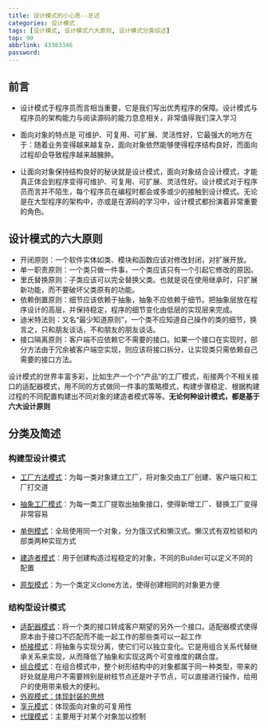 ```yaml
---
title: 设计模式的小心思--总述
categories: 设计模式
tags: [设计模式, 设计模式六大原则, 设计模式分类综述]
top: 90
abbrlink: 43383346
password:
---
```


## 前言

- 设计模式于程序员而言相当重要，它是我们写出优秀程序的保障。设计模式与程序员的架构能力与阅读源码的能力息息相关，非常值得我们深入学习

<!--more-->

- 面向对象的特点是 可维护、可复用、可扩展、灵活性好，它最强大的地方在于：随着业务变得越来越复杂，面向对象依然能够使得程序结构良好，而面向过程却会导致程序越来越臃肿。

- 让面向对象保持结构良好的秘诀就是设计模式，面向对象结合设计模式，才能真正体会到程序变得可维护、可复用、可扩展、灵活性好。设计模式对于程序员而言并不陌生，每个程序员在编程时都会或多或少的接触到设计模式。无论是在大型程序的架构中，亦或是在源码的学习中，设计模式都扮演着非常重要的角色。


## 设计模式的六大原则

- 开闭原则：一个软件实体如类、模块和函数应该对修改封闭，对扩展开放。
- 单一职责原则：一个类只做一件事，一个类应该只有一个引起它修改的原因。
- 里氏替换原则：子类应该可以完全替换父类。也就是说在使用继承时，只扩展新功能，而不要破坏父类原有的功能。
- 依赖倒置原则：细节应该依赖于抽象，抽象不应依赖于细节。把抽象层放在程序设计的高层，并保持稳定，程序的细节变化由低层的实现层来完成。
- 迪米特法则：又名“最少知道原则”，一个类不应知道自己操作的类的细节，换言之，只和朋友谈话，不和朋友的朋友谈话。
- 接口隔离原则：客户端不应依赖它不需要的接口。如果一个接口在实现时，部分方法由于冗余被客户端空实现，则应该将接口拆分，让实现类只需依赖自己需要的接口方法。


设计模式的世界丰富多彩，比如生产一个个“产品”的工厂模式，衔接两个不相关接口的适配器模式，用不同的方式做同一件事的策略模式，构建步骤稳定、根据构建过程的不同配置构建出不同对象的建造者模式等等。**无论何种设计模式，都是基于六大设计原则**


## 分类及简述

### 构建型设计模式

-  [工厂方法模式](https://www.jwang.cloud/jwangcloud/655849358/)：为每一类对象建立工厂，将对象交由工厂创建、客户端只和工厂打交道

- [抽象工厂模式](https://www.jwang.cloud/jwangcloud/1943064750/)：为每一类工厂提取出抽象接口，使得新增工厂、替换工厂变得非常容易
- [单例模式](https://www.jwang.cloud/jwangcloud/332919010/)：全局使用同一个对象，分为饿汉式和懒汉式。懒汉式有双检锁和内部类两种实现方式
- [建造者模式](https://www.jwang.cloud/jwangcloud/2797841629/)：用于创建构造过程稳定的对象，不同的Builder可以定义不同的配置
- [原型模式](https://www.jwang.cloud/jwangcloud/1933872641/)：为一个类定义clone方法，使得创建相同的对象更方便

### 结构型设计模式

- [适配器模式](https://www.jwang.cloud/jwangcloud/3511050084/)：将一个类的接口转成客户期望的另外一个接口。适配器模式使得原本由于接口不匹配而不能一起工作的那些类可以一起工作
- [桥接模式](https://www.jwang.cloud/jwangcloud/3532680722/)：将抽象与实现分离，使它们可以独立变化。它是用组合关系代替继承关系来实现，从而降低了抽象和实现这两个可变维度的耦合度。
- [组合模式](https://www.jwang.cloud/jwangcloud/2368099213/)：在组合模式中，整个树形结构中的对象都属于同一种类型，带来的好处就是用户不需要辨别是树枝节点还是叶子节点，可以直接进行操作，给用户的使用带来极大的便利。
- [外观模式：体现封装的思想](https://www.jwang.cloud/jwangcloud/2786812680/)
- [享元模式](https://www.jwang.cloud/jwangcloud/3950356185/)：体现面向对象的可复用性
- [代理模式](https://www.jwang.cloud/jwangcloud/1059511123/)：主要用于对某个对象加以控制